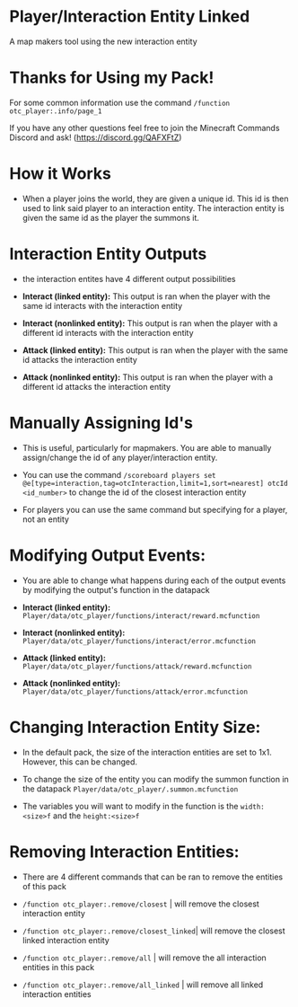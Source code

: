 # Player/Interaction Entity Linked
 A map makers tool using the new interaction entity

# Thanks for Using my Pack!
For some common information use the command ```/function otc_player:.info/page_1```

If you have any other questions feel free to join the Minecraft Commands Discord and ask! (https://discord.gg/QAFXFtZ)

# How it Works
- When a player joins the world, they are given a unique id. This id is then used to link said player to an interaction entity. The interaction entity is given the same id as the player the summons it. 

# Interaction Entity Outputs
* the interaction entites have 4 different output possibilities

- **Interact (linked entity):** This output is ran when the player with the same id interacts with the interaction entity

- **Interact (nonlinked entity):** This output is ran when the player with a different id interacts with the interaction entity

- **Attack (linked entity):** This output is ran when the player with the same id attacks the interaction entity

- **Attack (nonlinked entity):** This output is ran when the player with a different id attacks the interaction entity

# Manually Assigning Id's 
- This is useful, particularly for mapmakers. You are able to manually assign/change the id of any player/interaction entity. 

- You can use the command ```/scoreboard players set @e[type=interaction,tag=otcInteraction,limit=1,sort=nearest] otcId <id_number>``` to change the id of the closest interaction entity

- For players you can use the same command but specifying for a player, not an entity 

# Modifying Output Events: 
- You are able to change what happens during each of the output events by modifying the output's function in the datapack 

- **Interact (linked entity):** ```Player/data/otc_player/functions/interact/reward.mcfunction```

- **Interact (nonlinked entity):** ```Player/data/otc_player/functions/interact/error.mcfunction```

- **Attack (linked entity):** ```Player/data/otc_player/functions/attack/reward.mcfunction```

- **Attack (nonlinked entity):** ```Player/data/otc_player/functions/attack/error.mcfunction```

# Changing Interaction Entity Size:
- In the default pack, the size of the interaction entities are set to 1x1. However, this can be changed.

- To change the size of the entity you can modify the summon function in the datapack ```Player/data/otc_player/.summon.mcfunction```

- The variables you will want to modify in the function is the ```width:<size>f``` and the ```height:<size>f```

# Removing Interaction Entities:
 - There are 4 different commands that can be ran to remove the entities of this pack

 - ```/function otc_player:.remove/closest``` | will remove the closest interaction entity
 
- ```/function otc_player:.remove/closest_linked```| will remove the closest linked interaction entity

- ```/function otc_player:.remove/all``` | will remove the all interaction entities in this pack

- ```/function otc_player:.remove/all_linked``` | will remove all linked interaction entities
